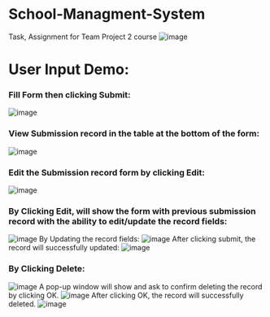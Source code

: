 # School-Managment-System
Task, Assignment for Team Project 2 course
![image](https://user-images.githubusercontent.com/68341128/187083712-8d169c1c-acbb-4cf2-931b-a7804ceabc74.png)

# User Input Demo:
### Fill Form then clicking Submit: 
![image](https://user-images.githubusercontent.com/68341128/187083752-90d23421-0659-415c-bd01-1a07d4f4bb04.png)
### View Submission record in the table at the bottom of the form:
![image](https://user-images.githubusercontent.com/68341128/187084533-24b83d69-95ce-4f58-8ee9-570ddd78fff4.png)
### Edit the Submission record form by clicking Edit:
![image](https://user-images.githubusercontent.com/68341128/187084003-ed063edb-a3d2-433a-baf8-00c2bbb85b25.png)
### By Clicking Edit, will show the form with previous submission record with the ability to edit/update the record fields:
![image](https://user-images.githubusercontent.com/68341128/187084064-cb4396e3-218f-4b5c-88a0-233a080292b9.png)
By Updating the record fields:
![image](https://user-images.githubusercontent.com/68341128/187084225-2665c8ee-e6e2-457f-941c-b6056be6ec04.png)
After clicking submit, the record will successfully updated:
![image](https://user-images.githubusercontent.com/68341128/187084621-805f9919-1aeb-4c5b-85d0-142aaa02ee90.png)
### By Clicking Delete:
![image](https://user-images.githubusercontent.com/68341128/187084556-dfb23f29-1571-422f-b200-c289aa3749dd.png)
A pop-up window will show and ask to confirm deleting the record by clicking OK.
![image](https://user-images.githubusercontent.com/68341128/187084339-034be54c-9ec0-4a74-b5f1-8f9117e8ed16.png)
After clicking OK, the record will successfully deleted.
![image](https://user-images.githubusercontent.com/68341128/187084397-78543687-b6f1-450a-89a5-f1031a3852eb.png)




